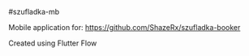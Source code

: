 #szufladka-mb

Mobile application for: https://github.com/ShazeRx/szufladka-booker

Created using Flutter Flow
